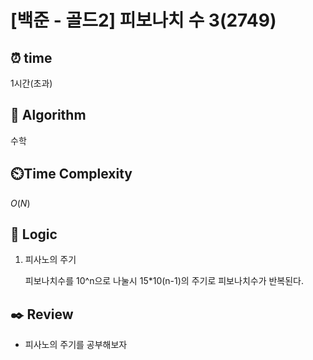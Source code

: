# [백준 - 골드2] 피보나치 수 3(2749)

## ⏰  **time**

1시간(초과)

## :pushpin: **Algorithm**

수학

## ⏲️**Time Complexity**

$O(N)$

## :round_pushpin: **Logic**
1. 피사노의 주기
   
   피보나치수를 10^n으로 나눌시 15*10(n-1)의 주기로 피보나치수가 반복된다.

## :black_nib: **Review**
- 피사노의 주기를 공부해보자